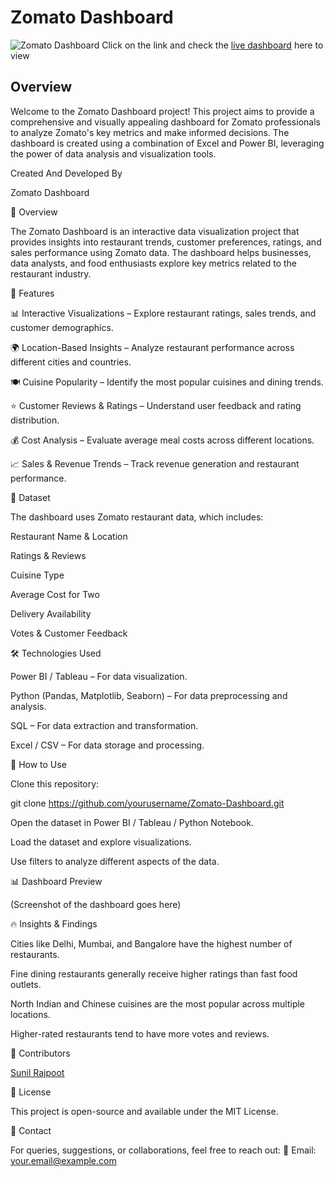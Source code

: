 # Zomato Dashboard
![Zomato Dashboard](https://github.com/user-attachments/assets/b614379c-adce-4293-aa16-6ec7d6a63fd8)
Click on the link and check the <a href="https://app.powerbi.com/view?r=eyJrIjoiMzcwNzdjZDUtZmMwZC00MzUwLWFhOTgtNmVjM2MwODhmZGM0IiwidCI6ImRmODY3OWNkLWE4MGUtNDVkOC05OWFjLWM4M2VkN2ZmOTVhMCJ9">live dashboard</a> here to view


## Overview

Welcome to the Zomato Dashboard project! This project aims to provide a comprehensive and visually appealing dashboard for Zomato professionals to analyze Zomato's key metrics and make informed decisions. The dashboard is created using a combination of Excel and Power BI, leveraging the power of data analysis and visualization tools.

Created And Developed By 

Zomato Dashboard

📌 Overview

The Zomato Dashboard is an interactive data visualization project that provides insights into restaurant trends, customer preferences, ratings, and sales performance using Zomato data. The dashboard helps businesses, data analysts, and food enthusiasts explore key metrics related to the restaurant industry.

🚀 Features

📊 Interactive Visualizations – Explore restaurant ratings, sales trends, and customer demographics.

🌍 Location-Based Insights – Analyze restaurant performance across different cities and countries.

🍽 Cuisine Popularity – Identify the most popular cuisines and dining trends.

⭐ Customer Reviews & Ratings – Understand user feedback and rating distribution.

💰 Cost Analysis – Evaluate average meal costs across different locations.

📈 Sales & Revenue Trends – Track revenue generation and restaurant performance.

📂 Dataset

The dashboard uses Zomato restaurant data, which includes:

Restaurant Name & Location

Ratings & Reviews

Cuisine Type

Average Cost for Two

Delivery Availability

Votes & Customer Feedback

🛠️ Technologies Used

Power BI / Tableau – For data visualization.

Python (Pandas, Matplotlib, Seaborn) – For data preprocessing and analysis.

SQL – For data extraction and transformation.

Excel / CSV – For data storage and processing.

📌 How to Use

Clone this repository:

git clone https://github.com/yourusername/Zomato-Dashboard.git

Open the dataset in Power BI / Tableau / Python Notebook.

Load the dataset and explore visualizations.

Use filters to analyze different aspects of the data.

📊 Dashboard Preview

(Screenshot of the dashboard goes here)

🔥 Insights & Findings

Cities like Delhi, Mumbai, and Bangalore have the highest number of restaurants.

Fine dining restaurants generally receive higher ratings than fast food outlets.

North Indian and Chinese cuisines are the most popular across multiple locations.

Higher-rated restaurants tend to have more votes and reviews.

👥 Contributors

<a href="https://www.linkedin.com/in/sunilmbaedu/">Sunil Rajpoot</a>


📝 License

This project is open-source and available under the MIT License.

📩 Contact

For queries, suggestions, or collaborations, feel free to reach out:
📧 Email: your.email@example.com
